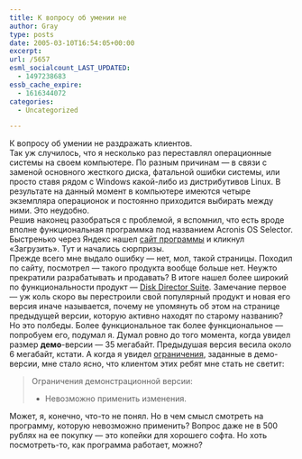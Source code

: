 ```yaml
---
title: К вопросу об умении не
author: Gray
type: posts
date: 2005-03-10T16:54:05+00:00
excerpt:
url: /5657
esml_socialcount_LAST_UPDATED:
  - 1497238683
essb_cache_expire:
  - 1616344072
categories:
  - Uncategorized

---
```








К вопросу об умении не раздражать клиентов.  
Так уж случилось, что я несколько раз переставлял операционные системы на своем компьютере. По разным причинам &#8212; в связи с заменой основного жесткого диска, фатальной ошибки системы, или просто ставя рядом с Windows какой-либо из дистрибутивов Linux. В результате на данный момент в компьютере имеются четыре экземпляра операционок и постоянно приходится выбирать между ними. Это неудобно.  
Решив наконец разобраться с проблемой, я вспомнил, что есть вроде вполне функциональная программка под названием Acronis OS Selector. Быстренько через Яндекс нашел <a href="http://www.acronis.ru/products/osselector/" target="_blank">сайт программы</a> и кликнул &#171;Загрузить&#187;. Тут и начались сюрпризы.  
Прежде всего мне выдало ошибку &#8212; нет, мол, такой страницы. Походил по сайту, посмотрел &#8212; такого продукта вообще больше нет. Неужто прекратили разрабатывать и продавать? В итоге нашел более широкий по функциональности продукт &#8212; <a href="http://store.acronis.ru/catalog/program.php?ID=9533" target="_blank">Disk Director Suite</a>. Замечание первое &#8212; уж коль скоро вы перестроили свой популярный продукт и новая его версия иначе называется, почему не упомянуть об этом на странице предыдущей версии, которую активно находят по старому названию?  
Но это полбеды. Более функциональное так более функциональное &#8212; попробуем его, подумал я. Думал ровно до того момента, когда увидел размер **демо**-версии &#8212; 35 мегабайт. Предыдушая версия весила около 6 мегабайт, кстати. А когда я увидел <a href="http://www.acronis.ru/homecomputing/download/diskdirector/" target="_blank">ограничения</a>, заданные в демо-версии, мне стало ясно, что клиентом этих ребят мне стать не светит:

> Ограничения демонстрационной версии:
> 
> * Невозможно применить изменения.

Может, я, конечно, что-то не понял. Но в чем смысл смотреть на программу, которую невозможно применить? Вопрос даже не в 500 рублях на ее покупку &#8212; это копейки для хорошего софта. Но хоть посмотреть-то, как программа работает, можно?